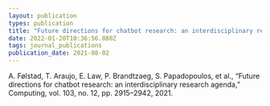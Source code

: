 ```yaml
---
layout: publication
types: publication
title: "Future directions for chatbot research: an interdisciplinary research agenda"
date: 2022-01-20T10:36:56.880Z
tags: journal_publications
publication_date: 2021-08-02
---
```

<!--StartFragment-->

A. Følstad, T. Araujo, E. Law, P. Brandtzaeg, S. Papadopoulos, et al., “Future directions for chatbot research: an interdisciplinary research agenda,” Computing, vol. 103, no. 12, pp. 2915–2942, 2021.

<!--EndFragment-->